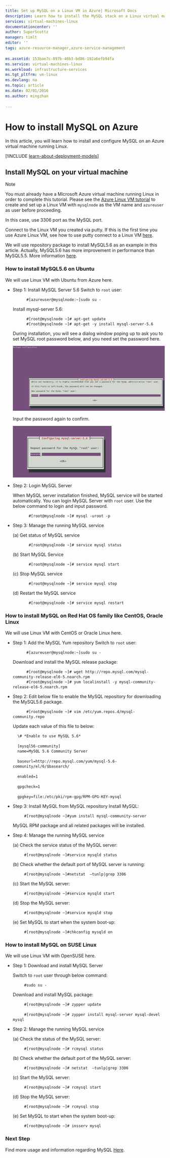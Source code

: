 ```yaml
---
title: Set up MySQL on a Linux VM in Azure| Microsoft Docs
description: Learn how to install the MySQL stack on a Linux virtual machine (Ubuntu or RedHat family OS) in Azure
services: virtual-machines-linux
documentationcenter: ''
author: SuperScottz
manager: timlt
editor: ''
tags: azure-resource-manager,azure-service-management

ms.assetid: 153bae7c-897b-46b3-bd86-192a6efb94fa
ms.service: virtual-machines-linux
ms.workload: infrastructure-services
ms.tgt_pltfrm: vm-linux
ms.devlang: na
ms.topic: article
ms.date: 02/01/2016
ms.author: mingzhan

---
```

# How to install MySQL on Azure
In this article, you will learn how to install and configure MySQL on an Azure virtual machine running Linux.

[!INCLUDE [learn-about-deployment-models](../../../includes/learn-about-deployment-models-both-include.md)]

## Install MySQL on your virtual machine
> [!NOTE]
> You must already have a Microsoft Azure virtual machine running Linux in order to complete this tutorial. Please see the
> [Azure Linux VM tutorial](quick-create-cli.md?toc=%2fazure%2fvirtual-machines%2flinux%2ftoc.json) to create and set up a Linux VM with `mysqlnode` as the VM name and `azureuser` as user before proceeding.
> 
> 

In this case, use 3306 port as the MySQL port.  

Connect to the Linux VM you created via putty. If this is the first time you use Azure Linux VM, see how to use putty connect to a Linux VM [here](mac-create-ssh-keys.md?toc=%2fazure%2fvirtual-machines%2flinux%2ftoc.json).

We will use repository package to install MySQL5.6 as an example in this article. Actually, MySQL5.6 has more improvement in performance than MySQL5.5.  More information [here](http://www.mysqlperformanceblog.com/2013/02/18/is-mysql-5-6-slower-than-mysql-5-5/).

### How to install MySQL5.6 on Ubuntu
We will use Linux VM with Ubuntu from Azure here.

* Step 1: Install MySQL Server 5.6
    Switch to `root` user:
  
            #[azureuser@mysqlnode:~]sudo su -
  
    Install mysql-server 5.6:
  
            #[root@mysqlnode ~]# apt-get update
            #[root@mysqlnode ~]# apt-get -y install mysql-server-5.6
  
    During installation, you will see a dialog window poping up to ask you to set MySQL root password below, and you need set the password here.
  
    ![image](./media/mysql-install/virtual-machines-linux-install-mysql-p1.png)

    Input the password again to confirm.

    ![image](./media/mysql-install/virtual-machines-linux-install-mysql-p2.png)

* Step 2: Login MySQL Server
  
    When MySQL server installation finished, MySQL service will be started automatically. You can login MySQL Server with `root` user.
    Use the below command to login and input password.
  
             #[root@mysqlnode ~]# mysql -uroot -p
* Step 3: Manage the running MySQL service
  
    (a) Get status of MySQL service
  
             #[root@mysqlnode ~]# service mysql status
  
    (b) Start MySQL Service
  
             #[root@mysqlnode ~]# service mysql start
  
    (c) Stop MySQL service
  
             #[root@mysqlnode ~]# service mysql stop
  
    (d) Restart the MySQL service
  
             #[root@mysqlnode ~]# service mysql restart

### How to install MySQL on Red Hat OS family like CentOS, Oracle Linux
We will use Linux VM with CentOS or Oracle Linux here.

* Step 1: Add the MySQL Yum repository
    Switch to `root` user:
  
            #[azureuser@mysqlnode:~]sudo su -
  
    Download and install the MySQL release package:
  
            #[root@mysqlnode ~]# wget http://repo.mysql.com/mysql-community-release-el6-5.noarch.rpm
            #[root@mysqlnode ~]# yum localinstall -y mysql-community-release-el6-5.noarch.rpm
* Step 2: Edit below file to enable the MySQL repository for downloading the MySQL5.6 package.
  
            #[root@mysqlnode ~]# vim /etc/yum.repos.d/mysql-community.repo
  
    Update each value of this file to below:
  
        \# *Enable to use MySQL 5.6*
  
        [mysql56-community]
        name=MySQL 5.6 Community Server
  
        baseurl=http://repo.mysql.com/yum/mysql-5.6-community/el/6/$basearch/
  
        enabled=1
  
        gpgcheck=1
  
        gpgkey=file:/etc/pki/rpm-gpg/RPM-GPG-KEY-mysql
* Step 3: Install MySQL from MySQL repository
    Install MySQL:
  
           #[root@mysqlnode ~]#yum install mysql-community-server
  
    MySQL RPM package and all related packages will be installed.
* Step 4: Manage the running MySQL service
  
    (a) Check the service status of the MySQL server:
  
           #[root@mysqlnode ~]#service mysqld status
  
    (b) Check whether the default port of  MySQL server is running:
  
           #[root@mysqlnode ~]#netstat  –tunlp|grep 3306

    (c) Start the MySQL server:

           #[root@mysqlnode ~]#service mysqld start

    (d) Stop the MySQL server:

           #[root@mysqlnode ~]#service mysqld stop

    (e) Set MySQL to start when the system boot-up:

           #[root@mysqlnode ~]#chkconfig mysqld on


### How to install MySQL on SUSE Linux
We will use Linux VM with OpenSUSE here.

* Step 1: Download and install MySQL Server
  
    Switch to `root` user through below command:  
  
           #sudo su -
  
    Download and install MySQL package:
  
           #[root@mysqlnode ~]# zypper update
  
           #[root@mysqlnode ~]# zypper install mysql-server mysql-devel mysql
* Step 2: Manage the running MySQL service
  
    (a) Check the status of the MySQL server:
  
           #[root@mysqlnode ~]# rcmysql status
  
    (b) Check whether the default port of the MySQL server:
  
           #[root@mysqlnode ~]# netstat  –tunlp|grep 3306

    (c) Start the MySQL server:

           #[root@mysqlnode ~]# rcmysql start

    (d) Stop the MySQL server:

           #[root@mysqlnode ~]# rcmysql stop

    (e) Set MySQL to start when the system boot-up:

           #[root@mysqlnode ~]# insserv mysql

### Next Step
Find more usage and information regarding MySQL [Here](https://www.mysql.com/).

